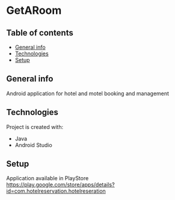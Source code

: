 # GetARoom


## Table of contents
* [General info](#general-info)
* [Technologies](#technologies)
* [Setup](#setup)

## General info
Android application for hotel and motel booking and management
	
## Technologies
Project is created with:
* Java
* Android Studio

## Setup
Application available in PlayStore https://play.google.com/store/apps/details?id=com.hotelreservation.hotelreseration
